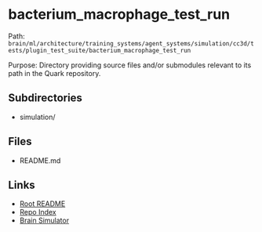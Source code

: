 # bacterium_macrophage_test_run

Path: `brain/ml/architecture/training_systems/agent_systems/simulation/cc3d/tests/plugin_test_suite/bacterium_macrophage_test_run`

Purpose: Directory providing source files and/or submodules relevant to its path in the Quark repository.

## Subdirectories
- simulation/

## Files
- README.md

## Links
- [Root README](../../../../../../../../../README.md)
- [Repo Index](../../../../../../../../../repo_index.json)
- [Brain Simulator](../../../../../../../../../brain/architecture/brain_simulator.py)
